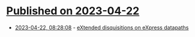 # [Published on 2023-04-22](index.md)

* [2023-04-22, 08:28:08](https://lobste.rs/s/acmrnr/extended_disquisitions_on_express) - [eXtended disquisitions on eXpress datapaths](https://nick-black.com/dankwiki/index.php/Extended_disquisitions_pertaining_to_eXpress_data_paths_(XDP))
